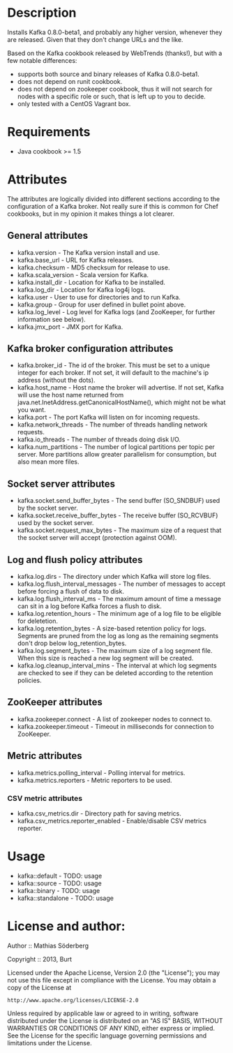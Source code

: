 # Description
Installs Kafka 0.8.0-beta1, and probably any higher version, whenever they are
released. Given that they don't change URLs and the like.

Based on the Kafka cookbook released by WebTrends (thanks!), but with a few
notable differences:

* supports both source and binary releases of Kafka 0.8.0-beta1.
* does not depend on runit cookbook.
* does not depend on zookeeper cookbook, thus it will not search for nodes with
  a specific role or such, that is left up to you to decide.
* only tested with a CentOS Vagrant box.

# Requirements
* Java cookbook >= 1.5

# Attributes
The attributes are logically divided into different sections according to the
configuration of a Kafka broker. Not really sure if this is common for Chef
cookbooks, but in my opinion it makes things a lot clearer.

## General attributes
* kafka.version - The Kafka version install and use.
* kafka.base\_url - URL for Kafka releases.
* kafka.checksum - MD5 checksum for release to use.
* kafka.scala\_version - Scala version for Kafka.
* kafka.install\_dir - Location for Kafka to be installed.
* kafka.log\_dir - Location for Kafka log4j logs.
* kafka.user - User to use for directories and to run Kafka.
* kafka.group - Group for user defined in bullet point above.
* kafka.log\_level - Log level for Kafka logs (and ZooKeeper, for further
  information see below).
* kafka.jmx\_port - JMX port for Kafka.

## Kafka broker configuration attributes
* kafka.broker\_id - The id of the broker. This must be set to a unique integer
  for each broker. If not set, it will default to the machine's ip address
  (without the dots).
* kafka.host\_name - Host name the broker will advertise. If not set, Kafka will
  use the host name returned from java.net.InetAddress.getCanonicalHostName(),
  which might not be what you want.
* kafka.port - The port Kafka will listen on for incoming requests.
* kafka.network\_threads - The number of threads handling network requests.
* kafka.io\_threads - The number of threads doing disk I/O.
* kafka.num\_partitions - The number of logical partitions per topic per server.
  More partitions allow greater parallelism for consumption, but also mean more
  files.

## Socket server attributes
* kafka.socket.send\_buffer\_bytes - The send buffer (SO\_SNDBUF) used by the
  socket server.
* kafka.socket.receive\_buffer\_bytes - The receive buffer (SO\_RCVBUF) used by
  the socket server.
* kafka.socket.request\_max\_bytes - The maximum size of a request that the
  socket server will accept (protection against OOM).

## Log and flush policy attributes
* kafka.log.dirs - The directory under which Kafka will store log files.
* kafka.log.flush\_interval\_messages - The number of messages to accept before
  forcing a flush of data to disk.
* kafka.log.flush\_interval\_ms - The maximum amount of time a message can sit
  in a log before Kafka forces a flush to disk.
* kafka.log.retention\_hours - The minimum age of a log file to be eligible for
  deletetion.
* kafka.log.retention\_bytes - A size-based retention policy for logs. Segments
  are pruned from the log as long as the remaining segments don't drop below
  log\_retention\_bytes.
* kafka.log.segment\_bytes - The maximum size of a log segment file. When this
  size is reached a new log segment will be created.
* kafka.log.cleanup\_interval\_mins - The interval at which log segments are
  checked to see if they can be deleted according to the retention policies.

## ZooKeeper attributes
* kafka.zookeeper.connect - A list of zookeeper nodes to connect to.
* kafka.zookeeper.timeout - Timeout in milliseconds for connection to ZooKeeper.

## Metric attributes
* kafka.metrics.polling\_interval - Polling interval for metrics.
* kafka.metrics.reporters - Metric reporters to be used.

### CSV metric attributes
* kafka.csv\_metrics.dir - Directory path for saving metrics.
* kafka.csv\_metrics.reporter\_enabled - Enable/disable CSV metrics reporter.

# Usage
* kafka::default - TODO: usage
* kafka::source - TODO: usage
* kafka::binary - TODO: usage
* kafka::standalone - TODO: usage

# License and author:
Author :: Mathias Söderberg

Copyright :: 2013, Burt

Licensed under the Apache License, Version 2.0 (the "License");
you may not use this file except in compliance with the License.
You may obtain a copy of the License at

    http://www.apache.org/licenses/LICENSE-2.0

Unless required by applicable law or agreed to in writing, software
distributed under the License is distributed on an "AS IS" BASIS,
WITHOUT WARRANTIES OR CONDITIONS OF ANY KIND, either express or implied.
See the License for the specific language governing permissions and
limitations under the License.

<!---
Contributing
------------

1. Fork the repository on Github
2. Create a named feature branch (like `add\_component\_x`)
3. Write you change
4. Write tests for your change (if applicable)
5. Run the tests, ensuring they all pass
6. Submit a Pull Request using Github
-->
